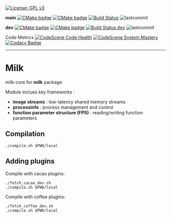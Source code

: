[![License: GPL v3](https://img.shields.io/badge/License-GPL%20v3-blue.svg)](http://www.gnu.org/licenses/gpl-3.0)



**main**
[![CMake badge](https://github.com/milk-org/milk/actions/workflows/cmake.yml/badge.svg?branch=main)](https://github.com/milk-org/milk/actions/workflows/cmake.yml)
[![CMake badge](https://github.com/milk-org/milk/actions/workflows/docker-image.yml/badge.svg?branch=main)](https://github.com/milk-org/milk/actions/workflows/docker-image.yml)
[![Build Status](https://www.travis-ci.com/milk-org/milk.svg?branch=main)](https://www.travis-ci.com/milk-org/milk)
![lastcommit](https://img.shields.io/github/last-commit/milk-org/milk/main.svg)

**dev**
[![CMake badge](https://github.com/milk-org/milk/actions/workflows/cmake.yml/badge.svg?branch=dev)](https://github.com/milk-org/milk/actions/workflows/cmake.yml)
[![CMake badge](https://github.com/milk-org/milk/actions/workflows/docker-image.yml/badge.svg?branch=dev)](https://github.com/milk-org/milk/actions/workflows/docker-image.yml)
[![Build Status dev](https://www.travis-ci.com/milk-org/milk.svg?branch=dev)](https://www.travis-ci.com/milk-org/milk)
![lastcommit](https://img.shields.io/github/last-commit/milk-org/milk/dev.svg)


Code Metrics
[![CodeScene Code Health](https://codescene.io/projects/14777/status-badges/code-health)](https://codescene.io/projects/14777)
[![CodeScene System Mastery](https://codescene.io/projects/14777/status-badges/system-mastery)](https://codescene.io/projects/14777)
[![Codacy Badge](https://app.codacy.com/project/badge/Grade/1c9a67a8529340359a2047eba5c971bf)](https://www.codacy.com/gh/milk-org/milk/dashboard?utm_source=github.com&amp;utm_medium=referral&amp;utm_content=milk-org/milk&amp;utm_campaign=Badge_Grade)



***

# Milk

milk-core for **milk** package.


Module inclues key frameworks :

- **image streams** : low-latency shared memory streams
- **processinfo** : process management and control
- **function parameter structure (FPS)** : reading/writing function parameters

## Compilation

    ./compile.sh $PWD/local

## Adding plugins

Compile with cacao plugins:

    ./fetch_cacao_dev.sh
    ./compile.sh $PWD/local

Compile with coffee plugins:

    ./fetch_coffee_dev.sh
    ./compile.sh $PWD/local


